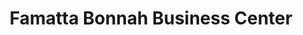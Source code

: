 ---
title: "Famatta Bonnah Business Center"
url: /monrovia/famatta-bonnah-business-center/
shop: general
---
